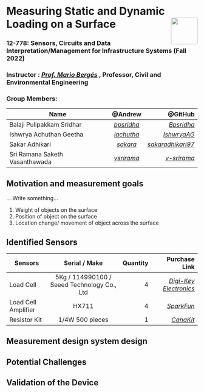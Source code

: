 # Measuring Static and Dynamic Loading on a Surface   <img src="https://pbs.twimg.com/profile_images/1291079250074894336/8LWaj7yF_400x400.jpg" width="70" height="70" align = "right">

### 12-778: Sensors, Circuits and Data Interpretation/Management for Infrastructure Systems (Fall 2022)

### Instructor : [_Prof. Mario Bergés_](https://www.inferlab.org/author/mario-berges/) , Professor, Civil and Environmental Engineering

### Group Members:

| Name        | @Andrew           | @GitHub  |
| ------------- |:-------------:| -----:|
| Balaji Pulipakkam Sridhar     | [_bpsridha_](mailto:bpsridha@andrew.cmu.edu) | [_Bpsridha_](https://github.com/Bpsridha) |
| Ishwrya Achuthan Geetha      | [_iachutha_](mailto:iachutha@andrew.cmu.edu)      |   [_IshwryaAG_](https://github.com/IshwryaAG)|
| Sakar Adhikari | [_sakara_](mailto:sakara@andrew.cmu.edu)      |   [_sakaradhikari97_](https://github.com/sakaradhikari97) |
| Sri Ramana Saketh Vasanthawada | [_vsrirama_](mailto:vsrirama@andrew.cmu.edu)      |   [_v-srirama_](https://github.com/v-srirama) |


## Motivation and measurement goals
....Write something...
1. Weight of objects on the surface
2. Position of object on the surface
3. Location change/ movement of object across the surface

## Identified Sensors
| Sensors       | Serial / Make           | Quantity  | Purchase Link  |   
| ------------- |:-------------:| -----:| -----:|
| Load Cell      | 5Kg / 114990100 / Seeed Technology Co., Ltd | 4 | [_Digi-Key Electronics_](https://www.digikey.com/en/products/detail/seeed-technology-co-ltd/114990100/5487619) |
| Load Cell Amplifier      | HX711      |   4 | [_SparkFun_](https://www.sparkfun.com/products/13879)|
| Resistor Kit | 1/4W 500 pieces |   1 | [_CanaKit_](https://www.canakit.com/resistor-kit-1-4w-com-09258.html)| 

## Measurement design system design


## Potential Challenges 

## Validation of the Device 
